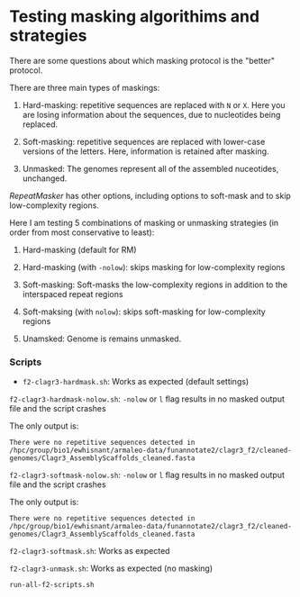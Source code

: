 # Testing masking algorithims and strategies

There are some questions about which masking protocol is the "better" protocol. 

There are three main types of maskings:

1. Hard-masking: repetitive sequences are replaced with `N` or `X`. Here you are losing information about the sequences, due to nucleotides being replaced.

2. Soft-masking: repetitive sequences are replaced with lower-case versions of the letters. Here, information is retained after masking.

3. Unmasked: The genomes represent all of the assembled nuceotides, unchanged.

*RepeatMasker* has other options, including options to soft-mask and to skip low-complexity regions.

Here I am testing 5 combinations of masking or unmasking strategies (in order from most conservative to least):

1. Hard-masking (default for RM)

2. Hard-masking (with `-nolow`): skips masking for low-complexity regions

3. Soft-masking: Soft-masks the low-complexity regions in addition to the interspaced repeat regions

4. Soft-maksing (with `nolow`): skips soft-masking for low-complexity regions

5. Unamsked: Genome is remains unmasked.

### Scripts

* `f2-clagr3-hardmask.sh`: Works as expected (default settings)

`f2-clagr3-hardmask-nolow.sh`: `-nolow` or `l` flag results in no masked output file and the script crashes

The only output is:

```{}
There were no repetitive sequences detected in /hpc/group/bio1/ewhisnant/armaleo-data/funannotate2/clagr3_f2/cleaned-genomes/Clagr3_AssemblyScaffolds_cleaned.fasta
```

`f2-clagr3-softmask-nolow.sh`:  `-nolow` or `l` flag results in no masked output file and the script crashes

The only output is:

```{}
There were no repetitive sequences detected in /hpc/group/bio1/ewhisnant/armaleo-data/funannotate2/clagr3_f2/cleaned-genomes/Clagr3_AssemblyScaffolds_cleaned.fasta
```

`f2-clagr3-softmask.sh`: Works as expected

`f2-clagr3-unmask.sh`: Works as expected (no masking)

`run-all-f2-scripts.sh`
